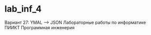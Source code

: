 # lab_inf_4
Вариант 27: YMAL --> JSON
Лабораторные работы по информатике ПИИКТ Программная инженерия
